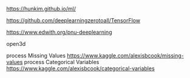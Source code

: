 https://hunkim.github.io/ml/

https://github.com/deeplearningzerotoall/TensorFlow

https://www.edwith.org/pnu-deeplearning

open3d



  
  
process Missing Values
https://www.kaggle.com/alexisbcook/missing-values
process Categorical Variables
https://www.kaggle.com/alexisbcook/categorical-variables  
